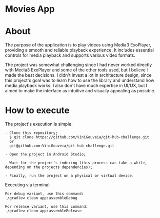 <h1 align="start">Movies App</h1>

<h1 align="start">About</h1>

The purpose of the application is to play videos using Media3 ExoPlayer, providing a smooth and reliable playback experience. It includes essential controls for media playback and supports various video formats.

The project was somewhat challenging since I had never worked directly with Media3 ExoPlayer and some of the other tools used, but I believe I made the best decisions. I didn't invest a lot in architecture design, since this project's goal was to learn how to use the library and understand how media playback works. I also don't have much expertise in UI/UX, but I aimed to make the interface as intuitive and visually appealing as possible.

<h1 align="start">How to execute</h1>
<p align="start">The project's execution is simple:</p>

```
- Clone this repository; 
  $ git clone https://github.com/ViniGouveia/git-hub-challenge.git
  or
  git@github.com:ViniGouveia/git-hub-challenge.git

- Open the project in Android Studio;

- Wait for the project's indexing (this process can take a while, depending on the projects dependencies);

- Finally, run the project on a physical or virtual device.
```

<p align="start">Executing via terminal:</p>

```
For debug variant, use this command:  
./gradlew clean app:assembleDebug  

For release variant, use this command:  
./gradlew clean app:assembleRelease
```
